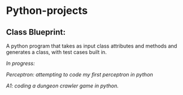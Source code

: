 # Python-projects

## Class Blueprint:
A python program that takes as input class attributes and methods and generates a class, with test cases built in.  
  

_In progress:_


_Perceptron: attempting to code my first perceptron in python_


_A1: coding a dungeon crawler game in python._
